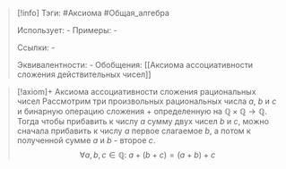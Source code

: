 > [!info]
> Тэги: #Аксиома #Общая_алгебра  
> 
> Использует: *-*
> Примеры: *-*
> 
> Ссылки: *-*
> 
> Эквивалентности: *-*
> Обобщения: [[Аксиомa aссоциативности сложения действительных чисел]]

> [!axiom]+ Аксиомa aссоциативности сложения рациональных чисел
> Рассмотрим три произвольных рациональных числа $a$, $b$ и $c$ и бинарную операцию сложения $+$ определенную на $\mathbb{Q \times Q \rightarrow Q}$. Тогда чтобы прибавить к числу $a$ сумму двух чисел $b$ и $c$, можно сначала прибавить к числу $a$ первое слагаемое $b$, а потом к полученной сумме $a$ и $b$ - второе $c$.
> $$\forall a, b, c \in \mathbb Q: \; a + (b + c) = (a + b) + c$$